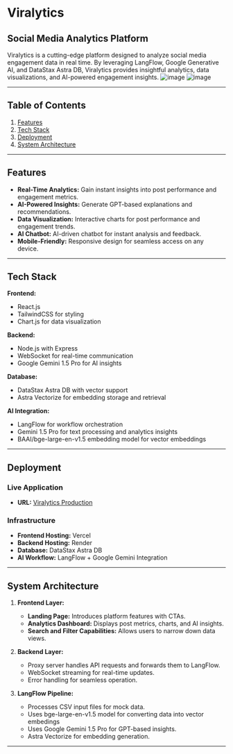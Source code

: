 # Viralytics 
## Social Media Analytics Platform

Viralytics is a cutting-edge platform designed to analyze social media engagement data in real time. By leveraging LangFlow, Google Generative AI, and DataStax Astra DB, Viralytics provides insightful analytics, data visualizations, and AI-powered engagement insights.
![image](https://github.com/user-attachments/assets/144eabb4-4b8a-4a2c-b982-2ea7332ccfe2)
![image](https://github.com/user-attachments/assets/18a52f60-c8a1-4db3-b5c8-c3795f57b99d)

---

## Table of Contents

1. [Features](#features)
2. [Tech Stack](#tech-stack)
3. [Deployment](#deployment)
4. [System Architecture](#system-architecture)


---

## Features

- **Real-Time Analytics:** Gain instant insights into post performance and engagement metrics.
- **AI-Powered Insights:** Generate GPT-based explanations and recommendations.
- **Data Visualization:** Interactive charts for post performance and engagement trends.
- **AI Chatbot:** AI-driven chatbot for instant analysis and feedback.
- **Mobile-Friendly:** Responsive design for seamless access on any device.

---

## Tech Stack

**Frontend:**
- React.js 
- TailwindCSS for styling
- Chart.js for data visualization

**Backend:**
- Node.js with Express
- WebSocket for real-time communication
- Google Gemini 1.5 Pro for AI insights

**Database:**
- DataStax Astra DB with vector support
- Astra Vectorize for embedding storage and retrieval

**AI Integration:**
- LangFlow for workflow orchestration
- Gemini 1.5 Pro for text processing and analytics insights
- BAAI/bge-large-en-v1.5 embedding model for vector embeddings 

---

## Deployment

### Live Application
- **URL:** [Viralytics Production](https://viralytics-frontend.vercel.app/)

### Infrastructure
- **Frontend Hosting:** Vercel
- **Backend Hosting:** Render
- **Database:** DataStax Astra DB
- **AI Workflow:** LangFlow + Google Gemini Integration

---

## System Architecture

1. **Frontend Layer:**
   - **Landing Page:** Introduces platform features with CTAs.
   - **Analytics Dashboard:** Displays post metrics, charts, and AI insights.
   - **Search and Filter Capabilities:** Allows users to narrow down data views.

2. **Backend Layer:**
   - Proxy server handles API requests and forwards them to LangFlow.
   - WebSocket streaming for real-time updates.
   - Error handling for seamless operation.

3. **LangFlow Pipeline:**
   - Processes CSV input files for mock data.
   - Uses bge-large-en-v1.5 model for converting data into vector embedings 
   - Uses Google Gemini 1.5 Pro for GPT-based insights.
   - Astra Vectorize for embedding generation.

---





